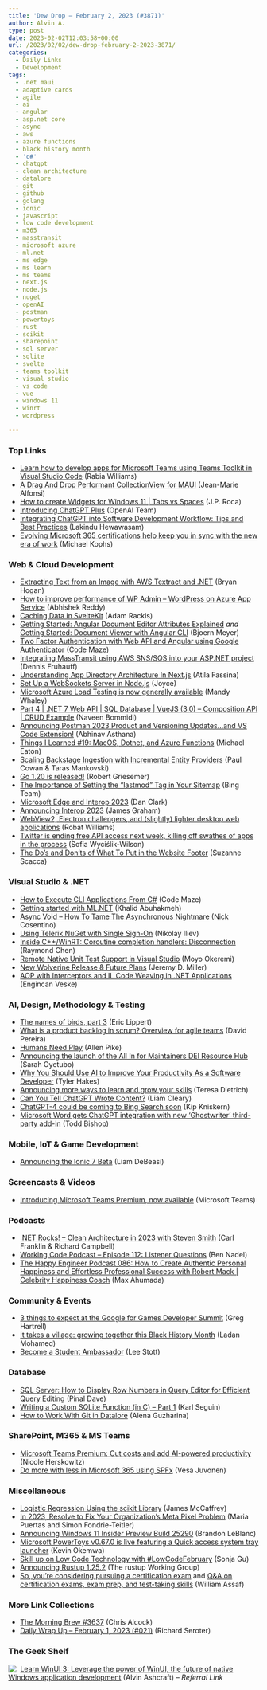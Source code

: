 ```yaml
---
title: 'Dew Drop – February 2, 2023 (#3871)'
author: Alvin A.
type: post
date: 2023-02-02T12:03:58+00:00
url: /2023/02/02/dew-drop-february-2-2023-3871/
categories:
  - Daily Links
  - Development
tags:
  - .net maui
  - adaptive cards
  - agile
  - ai
  - angular
  - asp.net core
  - async
  - aws
  - azure functions
  - black history month
  - 'c#'
  - chatgpt
  - clean architecture
  - datalore
  - git
  - github
  - golang
  - ionic
  - javascript
  - low code development
  - m365
  - masstransit
  - microsoft azure
  - ml.net
  - ms edge
  - ms learn
  - ms teams
  - next.js
  - node.js
  - nuget
  - openAI
  - postman
  - powertoys
  - rust
  - scikit
  - sharepoint
  - sql server
  - sqlite
  - svelte
  - teams toolkit
  - visual studio
  - vs code
  - vue
  - windows 11
  - winrt
  - wordpress

---
```

### <a name="top"></a>Top Links

  * <a href="https://devblogs.microsoft.com/microsoft365dev/learn-how-to-develop-apps-for-microsoft-teams-using-teams-toolkit-in-visual-studio-code/" target="_blank" rel="noopener">Learn how to develop apps for Microsoft Teams using Teams Toolkit in Visual Studio Code</a> (Rabia Williams)
  * <a href="https://www.sharpnado.com/collectionview-maui/" target="_blank" rel="noopener">A Drag And Drop Performant CollectionView for MAUI</a> (Jean-Marie Alfonsi)
  * <a href="http://www.youtube.com/watch?v=PUhYfRepxvc" target="_blank" rel="noopener">How to create Widgets for Windows 11 | Tabs vs Spaces</a> (J.P. Roca)
  * <a href="https://openai.com/blog/chatgpt-plus/" target="_blank" rel="noopener">Introducing ChatGPT Plus</a> (OpenAI Team)
  * <a href="https://www.syncfusion.com/blogs/post/integrating-chatgpt-into-software-development.aspx?utm_source=alvinashcraft&utm_medium=email&utm_campaign=alvinashcraft_blog_edmfeb23" target="_blank" rel="noopener">Integrating ChatGPT into Software Development Workflow: Tips and Best Practices</a> (Lakindu Hewawasam)
  * <a href="https://techcommunity.microsoft.com/t5/microsoft-learn-blog/evolving-microsoft-365-certifications-help-keep-you-in-sync-with/ba-p/3719265" target="_blank" rel="noopener">Evolving Microsoft 365 certifications help keep you in sync with the new era of work</a> (Michael Kophs)

### <a name="web"></a>Web & Cloud Development

  * <a href="https://nodogmablog.bryanhogan.net/2023/02/extracting-text-from-an-image-with-aws-textract-and-net/" target="_blank" rel="noopener">Extracting Text from an Image with AWS Textract and .NET</a> (Bryan Hogan)
  * <a href="https://techcommunity.microsoft.com/t5/apps-on-azure-blog/how-to-improve-performance-of-wp-admin-wordpress-on-azure-app/ba-p/3731647" target="_blank" rel="noopener">How to improve performance of WP Admin &#8211; WordPress on Azure App Service</a> (Abhishek Reddy)
  * <a href="https://css-tricks.com/caching-data-in-sveltekit/" target="_blank" rel="noopener">Caching Data in SvelteKit</a> (Adam Rackis)
  * <a href="https://www.textcontrol.com/blog/2023/02/01/getting-started-angular-document-editor-attributes-explained/" target="_blank" rel="noopener">Getting Started: Angular Document Editor Attributes Explained</a> _and_ <a href="https://www.textcontrol.com/blog/2023/02/02/getting-started-document-viewer-with-angular-cli/" target="_blank" rel="noopener">Getting Started: Document Viewer with Angular CLI</a> (Bjoern Meyer)
  * <a href="https://code-maze.com/dotnet-angular-two-factor-authentication-with-using-google-authenticator/" target="_blank" rel="noopener">Two Factor Authentication with Web API and Angular using Google Authenticator</a> (Code Maze)
  * <a href="https://dateo-software.de/blog/integrating-masstransit" target="_blank" rel="noopener">Integrating MassTransit using AWS SNS/SQS into your ASP.NET project</a> (Dennis Fruhauff)
  * <a href="https://smashingmagazine.com/2023/02/understanding-app-directory-architecture-next-js/" target="_blank" rel="noopener">Understanding App Directory Architecture In Next.js</a> (Atila Fassina)
  * <a href="https://blog.postman.com/set-up-a-websockets-server-in-node-js-postman/" target="_blank" rel="noopener">Set Up a WebSockets Server in Node.js</a> (Joyce)
  * <a href="https://azure.microsoft.com/blog/microsoft-azure-load-testing-is-now-generally-available/" target="_blank" rel="noopener">Microsoft Azure Load Testing is now generally available</a> (Mandy Whaley)
  * <a href="https://www.learmoreseekmore.com/2023/01/part4-dotnet7-webapi-sql-database-vuejs3-composition-api-crud-example.html" target="_blank" rel="noopener">Part 4 | .NET 7 Web API | SQL Database | VueJS (3.0) &#8211; Composition API | CRUD Example</a> (Naveen Bommidi)
  * <a href="https://blog.postman.com/postman-2023-product-and-versioning-updatesand-vs-code-extension/" target="_blank" rel="noopener">Announcing Postman 2023 Product and Versioning Updates…and VS Code Extension!</a> (Abhinav Asthana)
  * <a href="https://samestuffdifferentday.net/2023/02/01/things-i-learned-19/" target="_blank" rel="noopener">Things I Learned #19: MacOS, Dotnet, and Azure Functions</a> (Michael Eaton)
  * <a href="https://backstage.io/blog/2023/01/31/incremental-entity-provider.html" target="_blank" rel="noopener">Scaling Backstage Ingestion with Incremental Entity Providers</a> (Paul Cowan & Taras Mankovski)
  * <a href="https://go.dev/blog/go1.20" target="_blank" rel="noopener">Go 1.20 is released!</a> (Robert Griesemer)
  * <a href="https://blogs.bing.com/webmaster/february-2023/The-Importance-of-Setting-the-lastmod-Tag-in-Your-Sitemap" target="_blank" rel="noopener">The Importance of Setting the &#8220;lastmod&#8221; Tag in Your Sitemap</a> (Bing Team)
  * <a href="https://blogs.windows.com/msedgedev/2023/02/01/microsoft-edge-and-interop-2023/" target="_blank" rel="noopener">Microsoft Edge and Interop 2023</a> (Dan Clark)
  * <a href="https://hacks.mozilla.org/2023/02/announcing-interop-2023/" target="_blank" rel="noopener">Announcing Interop 2023</a> (James Graham)
  * <a href="https://blog.scottlogic.com/2023/02/01/webview2-electron-challengers-and-slightly-lighter-desktop-web-applications.html" target="_blank" rel="noopener">WebView2, Electron challengers, and (slightly) lighter desktop web applications</a> (Robat Williams)
  * <a href="https://betanews.com/2023/02/02/twitter-is-ending-free-api-access-next-week-killing-off-swathes-of-apps-in-the-process/" target="_blank" rel="noopener">Twitter is ending free API access next week, killing off swathes of apps in the process</a> (Sofia Wyciślik-Wilson)
  * <a href="https://www.telerik.com/blogs/dos-donts-website-footer" target="_blank" rel="noopener">The Do’s and Don’ts of What To Put in the Website Footer</a> (Suzanne Scacca)

### <a name="dotnet"></a>Visual Studio & .NET

  * <a href="https://code-maze.com/csharp-execute-cli-applications/" target="_blank" rel="noopener">How to Execute CLI Applications From C#</a> (Code Maze)
  * <a href="https://blog.jetbrains.com/dotnet/2023/02/01/getting-started-with-ml-dotnet-machine-learning/" target="_blank" rel="noopener">Getting started with ML.NET</a> (Khalid Abuhakmeh)
  * <a href="https://www.devleader.ca/2023/01/27/async-void-how-to-tame-the-asynchronous-nightmare/" target="_blank" rel="noopener">Async Void – How To Tame The Asynchronous Nightmare</a> (Nick Cosentino)
  * <a href="https://www.telerik.com/blogs/using-telerik-nuget-single-sign-on" target="_blank" rel="noopener">Using Telerik NuGet with Single Sign-On</a> (Nikolay Iliev)
  * <a href="https://devblogs.microsoft.com/oldnewthing/20230201-00/?p=107772" target="_blank" rel="noopener">Inside C++/WinRT: Coroutine completion handlers: Disconnection</a> (Raymond Chen)
  * <a href="https://devblogs.microsoft.com/cppblog/remote-native-unit-test-support-in-visual-studio/" target="_blank" rel="noopener">Remote Native Unit Test Support in Visual Studio</a> (Moyo Okeremi)
  * <a href="https://jeremydmiller.com/2023/02/01/new-wolverine-release-future-plans/" target="_blank" rel="noopener">New Wolverine Release & Future Plans</a> (Jeremy D. Miller)
  * <a href="https://engincanv.github.io/aop/aspect-oriented-programming/interceptors/code-weaving/il-weaving/.net/2023/01/29/aop-with-interceptors-and-il-code-weaving.html?utm_content=236160566&utm_medium=social&utm_source=twitter&hss_channel=tw-2384354214" target="_blank" rel="noopener">AOP with Interceptors and IL Code Weaving in .NET Applications</a> (Engincan Veske)

### <a name="design"></a>AI, Design, Methodology & Testing

  * <a href="https://ericlippert.com/2023/02/01/the-names-of-birds-part-3/" target="_blank" rel="noopener">The names of birds, part 3</a> (Eric Lippert)
  * <a href="https://blog.logrocket.com/product-management/what-is-product-backlog-scrum-agile-example/" target="_blank" rel="noopener">What is a product backlog in scrum? Overview for agile teams</a> (David Pereira)
  * <a href="https://www.allenpike.com/2023/humans-need-play" target="_blank" rel="noopener">Humans Need Play</a> (Allen Pike)
  * <a href="https://github.blog/2023-02-01-announcing-the-launch-of-the-all-in-for-maintainers-dei-resource-hub/" target="_blank" rel="noopener">Announcing the launch of the All In for Maintainers DEI Resource Hub</a> (Sarah Oyetubo)
  * <a href="https://www.7pace.com/blog/ai-for-software-development" target="_blank" rel="noopener">Why You Should Use AI to Improve Your Productivity As a Software Developer</a> (Tyler Hakes)
  * <a href="https://stackoverflow.blog/2023/02/01/announcing-more-ways-to-learn-and-grow-your-skills/" target="_blank" rel="noopener">Announcing more ways to learn and grow your skills</a> (Teresa Dietrich)
  * <a href="https://helloitsliam.com/2023/02/01/can-you-tell-chatgpt-wrote-content/" target="_blank" rel="noopener">Can You Tell ChatGPT Wrote Content?</a> (Liam Cleary)
  * <a href="https://www.onmsft.com/news/chatgpt-4-could-be-coming-to-bing-search-soon/" target="_blank" rel="noopener">ChatGPT-4 could be coming to Bing Search soon</a> (Kip Kniskern)
  * <a href="https://www.geekwire.com/2023/microsoft-word-gets-chatgpt-integration-with-new-ghostwriter-third-party-add-in/" target="_blank" rel="noopener">Microsoft Word gets ChatGPT integration with new ‘Ghostwriter’ third-party add-in</a> (Todd Bishop)

### <a name="mobile"></a>Mobile, IoT & Game Development

  * <a href="https://ionic.io/blog/announcing-the-ionic-7-beta" target="_blank" rel="noopener">Announcing the Ionic 7 Beta</a> (Liam DeBeasi)

### <a name="videos"></a>Screencasts & Videos

  * <a href="http://www.youtube.com/watch?v=JupKl4uxxYc" target="_blank" rel="noopener">Introducing Microsoft Teams Premium, now available</a> (Microsoft Teams)

### <a name="podcasts"></a>Podcasts

  * <a href="https://www.spreaker.com/user/16677006/dotnetrocks-1831-clean-architecture-in-2" target="_blank" rel="noopener">.NET Rocks! &#8211; Clean Architecture in 2023 with Steven Smith</a> (Carl Franklin & Richard Campbell)
  * <a href="https://www.bennadel.com/blog/4399-working-code-podcast-episode-112-listener-questions.htm" target="_blank" rel="noopener">Working Code Podcast &#8211; Episode 112: Listener Questions</a> (Ben Nadel)
  * <a href="https://oasisofcourage.com/086-how-to-create-authentic-personal-happiness-and-effortless-professional-success-with-robert-mack-celebrity-happiness-coach/" target="_blank" rel="noopener">The Happy Engineer Podcast 086: How to Create Authentic Personal Happiness and Effortless Professional Success with Robert Mack | Celebrity Happiness Coach</a> (Max Ahumada)

### <a name="events"></a>Community & Events

  * <a href="http://developers.googleblog.com/2023/02/3-things-to-expect-at-google-for-games-developer-summit.html" target="_blank" rel="noopener">3 things to expect at the Google for Games Developer Summit</a> (Greg Hartrell)
  * <a href="https://blog.google/outreach-initiatives/diversity/black-history-month-2023/" target="_blank" rel="noopener">It takes a village: growing together this Black History Month</a> (Ladan Mohamed)
  * <a href="https://techcommunity.microsoft.com/t5/educator-developer-blog/become-a-student-ambassador/ba-p/3731337" target="_blank" rel="noopener">Become a Student Ambassador</a> (Lee Stott)

### <a name="sql"></a>Database

  * <a href="https://blog.sqlauthority.com/2023/02/02/sql-server-how-to-display-row-numbers-in-query-editor-for-efficient-query-editing/?utm_source=rss&utm_medium=rss&utm_campaign=sql-server-how-to-display-row-numbers-in-query-editor-for-efficient-query-editing" target="_blank" rel="noopener">SQL Server: How to Display Row Numbers in Query Editor for Efficient Query Editing</a> (Pinal Dave)
  * <a href="https://www.openmymind.net/Writing-A-Custom-Sqlite-Function-Part-1/" target="_blank" rel="noopener">Writing a Custom SQLite Function (in C) &#8211; Part 1</a> (Karl Seguin)
  * <a href="https://blog.jetbrains.com/datalore/2023/02/01/how-to-work-with-git-in-datalore/" target="_blank" rel="noopener">How to Work With Git in Datalore</a> (Alena Guzharina)

### <a name="sp"></a>SharePoint, M365 & MS Teams

  * <a href="https://www.microsoft.com/en-us/microsoft-365/blog/2023/02/01/microsoft-teams-premium-cut-costs-and-add-ai-powered-productivity/" target="_blank" rel="noopener">Microsoft Teams Premium: Cut costs and add AI-powered productivity</a> (Nicole Herskowitz)
  * <a href="https://devblogs.microsoft.com/microsoft365dev/do-more-with-less-in-microsoft-365-by-using-spfx/" target="_blank" rel="noopener">Do more with less in Microsoft 365 using SPFx</a> (Vesa Juvonen)

### <a name="misc"></a>Miscellaneous

  * <a href="https://visualstudiomagazine.com/articles/2023/02/01/scikit.aspx" target="_blank" rel="noopener">Logistic Regression Using the scikit Library</a> (James McCaffrey)
  * <a href="https://themarkup.org/levelup/2023/01/31/in-2023-resolve-to-fix-your-organizations-meta-pixel-problem" target="_blank" rel="noopener">In 2023, Resolve to Fix Your Organization&#8217;s Meta Pixel Problem</a> (Maria Puertas and Simon Fondrie-Teitler)
  * <a href="https://blogs.windows.com/windows-insider/2023/02/01/announcing-windows-11-insider-preview-build-25290/" target="_blank" rel="noopener">Announcing Windows 11 Insider Preview Build 25290</a> (Brandon LeBlanc)
  * <a href="https://www.onmsft.com/news/microsoft-powertoys-v0-67-0-is-live/" target="_blank" rel="noopener">Microsoft PowerToys v0.67.0 is live featuring a Quick access system tray launcher</a> (Kevin Okemwa)
  * <a href="https://techcommunity.microsoft.com/t5/apps-on-azure-blog/skill-up-on-low-code-technology-with-lowcodefebruary/ba-p/3730506" target="_blank" rel="noopener">Skill up on Low Code Technology with #LowCodeFebruary</a> (Sonja Gu)
  * <a href="https://blog.rust-lang.org/2023/02/01/Rustup-1.25.2.html" target="_blank" rel="noopener">Announcing Rustup 1.25.2</a> (The rustup Working Group)
  * <a href="https://www.sqltact.com/2023/01/so-youre-considering-pursuing.html" target="_blank" rel="noopener">So, you&#8217;re considering pursuing a certification exam</a> and <a href="https://www.sqltact.com/2023/01/q-on-certification-exams-exam-prep-and.html" target="_blank" rel="noopener">Q&A on certification exams, exam prep, and test-taking skills</a> (William Assaf)

### <a name="links"></a>More Link Collections

  * <a href="https://blog.cwa.me.uk/2023/02/02/the-morning-brew-3637/" target="_blank" rel="noopener">The Morning Brew #3637</a> (Chris Alcock)
  * <a href="https://seroter.com/2023/02/01/daily-wrap-up-february-1-2023-021/" target="_blank" rel="noopener">Daily Wrap Up – February 1, 2023 (#021)</a> (Richard Seroter)

### <a name="shelf"></a>The Geek Shelf

<a href="https://www.amazon.com/dp/1800208669/?tag=amavin-20" target="_blank" rel="noopener"><img decoding="async" align="left" style="margin: 0px 4px 0px 0px; border: 0px currentcolor; border-image: none; float: left; display: inline; background-image: none;" src="https://m.media-amazon.com/images/I/41Z9lMC71WL._SS135_.jpg" border="0" /></a>&nbsp;<a href="https://www.amazon.com/dp/1800208669/?tag=amavin-20" target="_blank" rel="noopener">Learn WinUI 3: Leverage the power of WinUI, the future of native Windows application development</a> (Alvin Ashcraft) _&#8211; Referral Link_